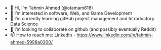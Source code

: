 - 👋 Hi, I’m Tahmin Ahmed (@otamam818)
- 👀 I’m interested in software, Web, and Game Development
- 🌱 I’m currently learning gitHub project management and Introductory Data Science
- 💞️ I’m looking to collaborate on github (and possibly eventually Reddit)
- 📫 How to reach me: LinkedIn - https://www.linkedin.com/in/tahmin-ahmed-5998a0200/

<!---
otamam818/otamam818 is a ✨ special ✨ repository because its `README.md` (this file) appears on your GitHub profile.
You can click the Preview link to take a look at your changes.
--->
